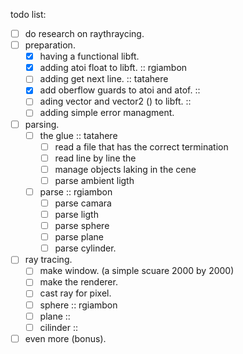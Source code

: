 todo list:
- [ ] do research on raythraycing.
- [ ] preparation.
	- [x] having a functional libft.
	- [x] adding atoi float to libft.								::	rgiambon
	- [ ] adding get next line.										::	tatahere
	- [x] add oberflow guards to atoi and atof.					::	
	- [ ] ading vector and vector2 () to libft.						:: 
	- [ ] adding simple error managment.
- [ ] parsing.
	- [ ] the glue													::	tatahere
		- [ ] read a file that has the correct termination
		- [ ] read line by line the 
		- [ ] manage objects laking in the cene
		- [ ] parse ambient ligth
	- [ ] parse 													::	rgiambon
		- [ ] parse camara
		- [ ] parse ligth
		- [ ] parse sphere
		- [ ] parse plane
		- [ ] parse cylinder.
- [ ] ray tracing.
	- [ ] make window. (a simple scuare 2000 by 2000)
	- [ ] make the renderer.
	- [ ] cast ray for pixel.
	- [ ] sphere													::	rgiambon
	- [ ] plane														::	
	- [ ] cilinder													::	
- [ ] even more (bonus).
